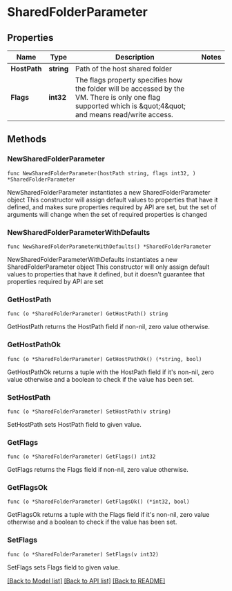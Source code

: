 # SharedFolderParameter

## Properties

Name | Type | Description | Notes
------------ | ------------- | ------------- | -------------
**HostPath** | **string** | Path of the host shared folder |
**Flags** | **int32** | The flags property specifies how the folder will be accessed by the VM. There is only one flag supported which is \&quot;4\&quot; and means read/write access.  |

## Methods

### NewSharedFolderParameter

`func NewSharedFolderParameter(hostPath string, flags int32, ) *SharedFolderParameter`

NewSharedFolderParameter instantiates a new SharedFolderParameter object
This constructor will assign default values to properties that have it defined,
and makes sure properties required by API are set, but the set of arguments
will change when the set of required properties is changed

### NewSharedFolderParameterWithDefaults

`func NewSharedFolderParameterWithDefaults() *SharedFolderParameter`

NewSharedFolderParameterWithDefaults instantiates a new SharedFolderParameter object
This constructor will only assign default values to properties that have it defined,
but it doesn't guarantee that properties required by API are set

### GetHostPath

`func (o *SharedFolderParameter) GetHostPath() string`

GetHostPath returns the HostPath field if non-nil, zero value otherwise.

### GetHostPathOk

`func (o *SharedFolderParameter) GetHostPathOk() (*string, bool)`

GetHostPathOk returns a tuple with the HostPath field if it's non-nil, zero value otherwise
and a boolean to check if the value has been set.

### SetHostPath

`func (o *SharedFolderParameter) SetHostPath(v string)`

SetHostPath sets HostPath field to given value.

### GetFlags

`func (o *SharedFolderParameter) GetFlags() int32`

GetFlags returns the Flags field if non-nil, zero value otherwise.

### GetFlagsOk

`func (o *SharedFolderParameter) GetFlagsOk() (*int32, bool)`

GetFlagsOk returns a tuple with the Flags field if it's non-nil, zero value otherwise
and a boolean to check if the value has been set.

### SetFlags

`func (o *SharedFolderParameter) SetFlags(v int32)`

SetFlags sets Flags field to given value.

[[Back to Model list]](../README.md#documentation-for-models) [[Back to API list]](../README.md#documentation-for-api-endpoints) [[Back to README]](../README.md)
